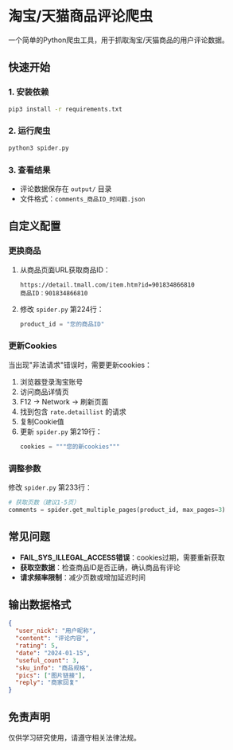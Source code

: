 # 淘宝/天猫商品评论爬虫

一个简单的Python爬虫工具，用于抓取淘宝/天猫商品的用户评论数据。

## 快速开始

### 1. 安装依赖

```bash
pip3 install -r requirements.txt
```

### 2. 运行爬虫

```bash
python3 spider.py
```

### 3. 查看结果

- 评论数据保存在 `output/` 目录
- 文件格式：`comments_商品ID_时间戳.json`

## 自定义配置

### 更换商品

1. 从商品页面URL获取商品ID：

   ```
   https://detail.tmall.com/item.htm?id=901834866810
   商品ID：901834866810
   ```
2. 修改 `spider.py` 第224行：

   ```python
   product_id = "您的商品ID"
   ```

### 更新Cookies

当出现"非法请求"错误时，需要更新cookies：

1. 浏览器登录淘宝账号
2. 访问商品详情页
3. F12 → Network → 刷新页面
4. 找到包含 `rate.detaillist` 的请求
5. 复制Cookie值
6. 更新 `spider.py` 第219行：
   ```python
   cookies = """您的新cookies"""
   ```

### 调整参数

修改 `spider.py` 第233行：

```python
# 获取页数（建议1-5页）
comments = spider.get_multiple_pages(product_id, max_pages=3)
```

## 常见问题

- **FAIL_SYS_ILLEGAL_ACCESS错误**：cookies过期，需要重新获取
- **获取空数据**：检查商品ID是否正确，确认商品有评论
- **请求频率限制**：减少页数或增加延迟时间

## 输出数据格式

```json
{
  "user_nick": "用户昵称",
  "content": "评论内容", 
  "rating": 5,
  "date": "2024-01-15",
  "useful_count": 3,
  "sku_info": "商品规格",
  "pics": ["图片链接"],
  "reply": "商家回复"
}
```

## 免责声明

仅供学习研究使用，请遵守相关法律法规。
